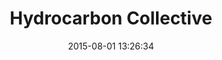 ---
layout: work
title: 'Hydrocarbon Collective'
categories: work
date: 2015-08-01 13:26:34
type: 'Mobile UI/UX design'
thumbnail: 'images/thumbs/hydrocarbon@2x.jpg'
permalink: /work/cleartune
hero: 'http://placekitten.com/1200/1000' 
color: '#AA334B'
---